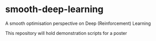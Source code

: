 # smooth-deep-learning
A smooth optimisation perspective on Deep (Reinforcement) Learning

This repository will hold demonstration scripts for a poster
